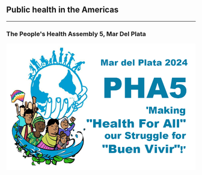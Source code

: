 ## Public health in the Americas

---

### The People's Health Assembly 5, Mar Del Plata

![PHA5](/assets/pha5.png)

